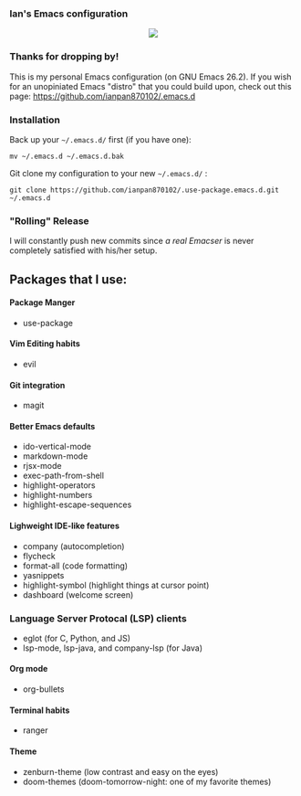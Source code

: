 ### Ian's Emacs configuration

<p align="center">
  <img src="https://upload.wikimedia.org/wikipedia/commons/thumb/0/08/EmacsIcon.svg/120px-EmacsIcon.svg.png" />
</p>

### Thanks for dropping by!
This is my personal Emacs configuration (on GNU Emacs 26.2). If you wish for an unopiniated Emacs "distro" that you could build upon, check out this page: https://github.com/ianpan870102/.emacs.d

### Installation
Back up your `~/.emacs.d/` first (if you have one):

```
mv ~/.emacs.d ~/.emacs.d.bak
```

Git clone my configuration to your new `~/.emacs.d/` :
```
git clone https://github.com/ianpan870102/.use-package.emacs.d.git ~/.emacs.d
```

### "Rolling" Release
I will constantly push new commits since *a real Emacser* is never completely satisfied with his/her setup.

## Packages that I use:

#### Package Manger
- use-package

#### Vim Editing habits
- evil

#### Git integration
- magit

#### Better Emacs defaults
- ido-vertical-mode
- markdown-mode
- rjsx-mode
- exec-path-from-shell
- highlight-operators
- highlight-numbers
- highlight-escape-sequences

#### Lighweight IDE-like features
- company (autocompletion)
- flycheck
- format-all (code formatting)
- yasnippets
- highlight-symbol (highlight things at cursor point)
- dashboard (welcome screen)

### Language Server Protocal (LSP) clients
- eglot (for C, Python, and JS)
- lsp-mode, lsp-java, and company-lsp (for Java)

#### Org mode
- org-bullets

#### Terminal habits
- ranger

#### Theme
- zenburn-theme (low contrast and easy on the eyes)
- doom-themes (doom-tomorrow-night: one of my favorite themes)
